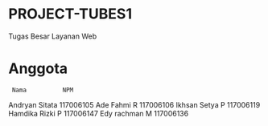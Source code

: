 PROJECT-TUBES1
==============

Tugas Besar Layanan Web 

Anggota
==============
     Nama          NPM
Andryan Sitata  117006105
Ade Fahmi R     117006106
Ikhsan Setya P  117006119
Hamdika Rizki P 117006147
Edy rachman M   117006136
